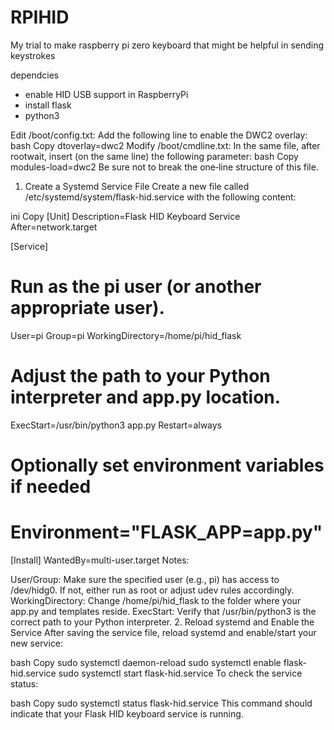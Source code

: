 # RPIHID
My trial to make raspberry pi zero keyboard that might be helpful in sending keystrokes


dependcies
- enable HID USB support in RaspberryPi
- install flask
- python3


Edit /boot/config.txt:
Add the following line to enable the DWC2 overlay:
bash
Copy
dtoverlay=dwc2
Modify /boot/cmdline.txt:
In the same file, after rootwait, insert (on the same line) the following parameter:
bash
Copy
modules-load=dwc2
Be sure not to break the one‑line structure of this file.


1. Create a Systemd Service File
Create a new file called /etc/systemd/system/flask-hid.service with the following content:

ini
Copy
[Unit]
Description=Flask HID Keyboard Service
After=network.target

[Service]
# Run as the pi user (or another appropriate user).
User=pi
Group=pi
WorkingDirectory=/home/pi/hid_flask
# Adjust the path to your Python interpreter and app.py location.
ExecStart=/usr/bin/python3 app.py
Restart=always
# Optionally set environment variables if needed
# Environment="FLASK_APP=app.py"

[Install]
WantedBy=multi-user.target
Notes:

User/Group: Make sure the specified user (e.g., pi) has access to /dev/hidg0. If not, either run as root or adjust udev rules accordingly.
WorkingDirectory: Change /home/pi/hid_flask to the folder where your app.py and templates reside.
ExecStart: Verify that /usr/bin/python3 is the correct path to your Python interpreter.
2. Reload systemd and Enable the Service
After saving the service file, reload systemd and enable/start your new service:

bash
Copy
sudo systemctl daemon-reload
sudo systemctl enable flask-hid.service
sudo systemctl start flask-hid.service
To check the service status:

bash
Copy
sudo systemctl status flask-hid.service
This command should indicate that your Flask HID keyboard service is running.

